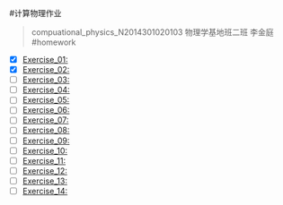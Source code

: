 #计算物理作业 
>compuational_physics_N2014301020103
>物理学基地班二班
>李金庭
#homework
- [x] [Exercise_01:](https://github.com/physicsljt/compuational_physics_N2014301020103)
- [x] [Exercise_02:]()
- [ ] [Exercise_03:]()
- [ ] [Exercise_04:]()
- [ ] [Exercise_05:]()
- [ ] [Exercise_06:]()
- [ ] [Exercise_07:]()
- [ ] [Exercise_08:]()
- [ ] [Exercise_09:]()
- [ ] [Exercise_10:]()
- [ ] [Exercise_11:]()
- [ ] [Exercise_12:]()
- [ ] [Exercise_13:]()
- [ ] [Exercise_14:]()
